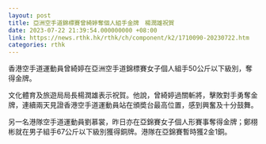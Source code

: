 ```yaml
---
layout: post
title: 亞洲空手道錦標賽曾綺婷奪個人組手金牌　楊潤雄祝賀
date: 2023-07-22 21:39:54.000000000 +08:00
link: https://news.rthk.hk/rthk/ch/component/k2/1710090-20230722.htm
categories: rthk
---
```


香港空手道運動員曾綺婷在亞洲空手道錦標賽女子個人組手50公斤以下級別，奪得金牌。

​文化體育及旅遊局局長楊潤雄表示祝賀。他說，曾綺婷過關斬將，擊敗對手勇奪金牌，連續兩天見證香港空手道運動員站在頒奬台最高位置，感到興奮及十分鼓舞。

另一名港隊空手道運動員劉慕裳，昨日亦在亞錦賽女子個人形賽事奪得金牌；鄭栩彬就在男子組手67公斤以下級別獲得銅牌。港隊在亞錦賽暫時獲2金1銅。
